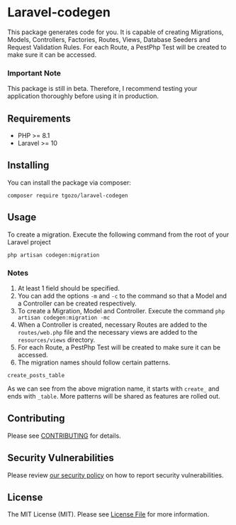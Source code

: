 # Laravel-codegen

This package generates code for you. It is capable of creating Migrations, Models, Controllers, Factories, Routes, Views, Database Seeders and Request Validation Rules.
For each Route, a PestPhp Test will be created to make sure it can be accessed.

### Important Note

This package is still in beta. Therefore, I recommend testing your application thoroughly before using it in production.


## Requirements
- PHP >= 8.1
- Laravel >= 10

## Installing

You can install the package via composer:

```shell
composer require tgozo/laravel-codegen
```

## Usage

To create a migration. Execute the following command from the root of your Laravel project
```
php artisan codegen:migration
```

### Notes

1. At least 1 field should be specified.
1. You can add the options `-m` and `-c` to the command so that a Model and a Controller can be created respectively.
1. To create a Migration, Model and Controller. Execute the command ```php artisan codegen:migration -mc```
1. When a Controller is created, necessary Routes are added to the `routes/web.php` file and the necessary views are added to the `resources/views` directory.
1. For each Route, a PestPhp Test will be created to make sure it can be accessed.
1. The migration names should follow certain patterns.

```
create_posts_table
```
As we can see from the above migration name, it starts with `create_` and ends with `_table`. More patterns will be shared as features are rolled out.

## Contributing

Please see [CONTRIBUTING](contributing.md) for details.

## Security Vulnerabilities

Please review [our security policy](security.md) on how to report security vulnerabilities.

## License

The MIT License (MIT). Please see [License File](license.md) for more information.
